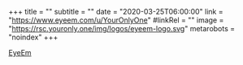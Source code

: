 +++
title = ""
subtitle = ""
date = "2020-03-25T06:00:00"
link = "https://www.eyeem.com/u/YourOnlyOne"
#linkRel = ""
image = "https://rsc.youronly.one/img/logos/eyeem-logo.svg"
metarobots = "noindex"
+++

<a href="https://www.eyeem.com/u/YourOnlyOne" rel="me noopener external nofollow" referrerpolicy="strict-origin-when-cross-origin">EyeEm</a>
